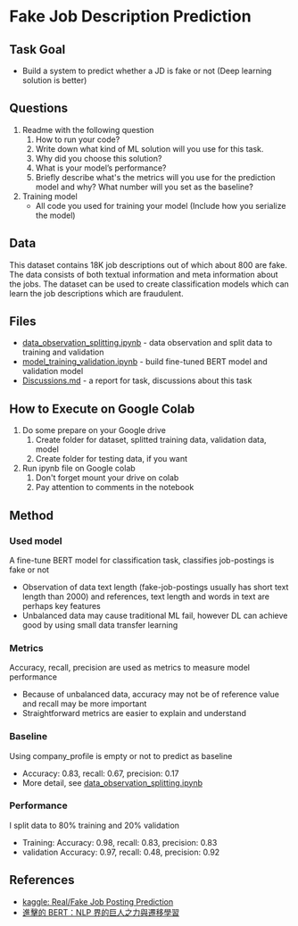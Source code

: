 # Fake Job Description Prediction

## Task Goal
* Build a system to predict whether a JD is fake or not (Deep learning solution is better)

## Questions
1. Readme with the following question
    1. How to run your code?
    2. Write down what kind of ML solution will you use for this task.
    3. Why did you choose this solution?
    4. What is your model’s performance?
    5. Briefly describe what's the metrics will you use for the prediction model and why? What number will you set as the baseline?
2. Training model
    - All code you used for training your model (Include how you serialize the model)

## Data
This dataset contains 18K job descriptions out of which about 800 are fake. The data consists of both textual information and meta information about the jobs. The dataset can be used to create classification models which can learn the job descriptions which are fraudulent.

## Files
* [data_observation_splitting.ipynb](data_observation_splitting.ipynb) - data observation and split data to training and validation
* [model_training_validation.ipynb](model_training_validation.ipynb) - build fine-tuned BERT model and validation model
* [Discussions.md](Discussions.md) - a report for task, discussions about this task

## How to Execute on Google Colab
1. Do some prepare on your Google drive
    1. Create folder for dataset, splitted training data, validation data, model
    2. Create folder for testing data, if you want
2. Run ipynb file on Google colab
    1. Don't forget mount your drive on colab
    2. Pay attention to comments in the notebook

## Method
### Used model
A fine-tune BERT model for classification task, classifies job-postings is fake or not
* Observation of data text length (fake-job-postings usually has short text length than 2000) and references, text length and words in text are perhaps key features
* Unbalanced data may cause traditional ML fail, however DL can achieve good by using small data transfer learning

### Metrics
Accuracy, recall, precision are used as metrics to measure model performance
* Because of unbalanced data, accuracy may not be of reference value and recall may be more important
* Straightforward metrics are easier to explain and understand

### Baseline
Using company_profile is empty or not to predict as baseline
* Accuracy: 0.83, recall: 0.67, precision: 0.17
* More detail, see [data_observation_splitting.ipynb](data_observation_splitting.ipynb)

### Performance
I split data to 80% training and 20% validation
* Training: Accuracy: 0.98, recall: 0.83, precision: 0.83
* validation Accuracy: 0.97, recall: 0.48, precision: 0.92
 
## References
* [kaggle: Real/Fake Job Posting Prediction](https://www.kaggle.com/datasets/shivamb/real-or-fake-fake-jobposting-prediction)
* [進擊的 BERT：NLP 界的巨人之力與遷移學習](https://leemeng.tw/attack_on_bert_transfer_learning_in_nlp.html)
